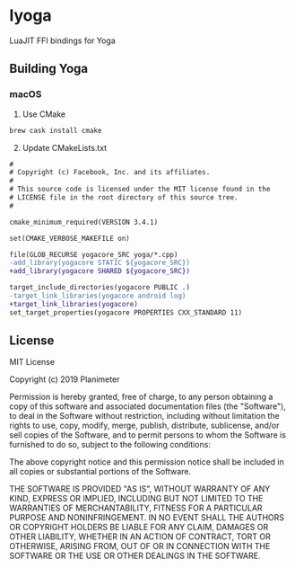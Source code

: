 # lyoga
LuaJIT FFI bindings for Yoga

## Building Yoga
### macOS
1. Use CMake
```bash
brew cask install cmake
```
2. Update CMakeLists.txt
```diff
#
# Copyright (c) Facebook, Inc. and its affiliates.
#
# This source code is licensed under the MIT license found in the
# LICENSE file in the root directory of this source tree.
#

cmake_minimum_required(VERSION 3.4.1)

set(CMAKE_VERBOSE_MAKEFILE on)

file(GLOB_RECURSE yogacore_SRC yoga/*.cpp)
-add_library(yogacore STATIC ${yogacore_SRC})
+add_library(yogacore SHARED ${yogacore_SRC})

target_include_directories(yogacore PUBLIC .)
-target_link_libraries(yogacore android log)
+target_link_libraries(yogacore)
set_target_properties(yogacore PROPERTIES CXX_STANDARD 11)
```

## License
MIT License

Copyright (c) 2019 Planimeter

Permission is hereby granted, free of charge, to any person obtaining a copy
of this software and associated documentation files (the "Software"), to deal
in the Software without restriction, including without limitation the rights
to use, copy, modify, merge, publish, distribute, sublicense, and/or sell
copies of the Software, and to permit persons to whom the Software is
furnished to do so, subject to the following conditions:

The above copyright notice and this permission notice shall be included in all
copies or substantial portions of the Software.

THE SOFTWARE IS PROVIDED "AS IS", WITHOUT WARRANTY OF ANY KIND, EXPRESS OR
IMPLIED, INCLUDING BUT NOT LIMITED TO THE WARRANTIES OF MERCHANTABILITY,
FITNESS FOR A PARTICULAR PURPOSE AND NONINFRINGEMENT. IN NO EVENT SHALL THE
AUTHORS OR COPYRIGHT HOLDERS BE LIABLE FOR ANY CLAIM, DAMAGES OR OTHER
LIABILITY, WHETHER IN AN ACTION OF CONTRACT, TORT OR OTHERWISE, ARISING FROM,
OUT OF OR IN CONNECTION WITH THE SOFTWARE OR THE USE OR OTHER DEALINGS IN THE
SOFTWARE.
